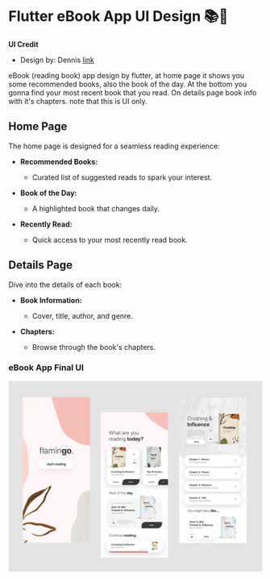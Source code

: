 # Flutter eBook App UI Design 📚📱

<!-- **Packages we are using:**

- flutter_svg: [link](https://pub.dev/packages/flutter_svg) -->

<!-- **Fonts**

- Poppins [link](https://fonts.google.com/specimen/Poppins) -->

**UI Credit**

- Design by: Dennis [link](https://www.figma.com/@dnxempire)

eBook (reading book) app design by flutter, at home page it shows you some recommended books, also the book of the day. At the bottom you gonna find your most recent book that you read. On details page book info with it's chapters. note that this is UI only.

## Home Page

The home page is designed for a seamless reading experience:

- **Recommended Books:**
  - Curated list of suggested reads to spark your interest.

- **Book of the Day:**
  - A highlighted book that changes daily.

- **Recently Read:**
  - Quick access to your most recently read book.

## Details Page

Dive into the details of each book:

- **Book Information:**
  - Cover, title, author, and genre.

- **Chapters:**
  - Browse through the book's chapters.

### eBook App Final UI

![App UI](/attachment.png)
